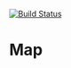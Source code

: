 [![Build Status](https://travis-ci.org/vancitylana/Map.svg?branch=main)](https://travis-ci.org/vancitylana/Map)
# Map
